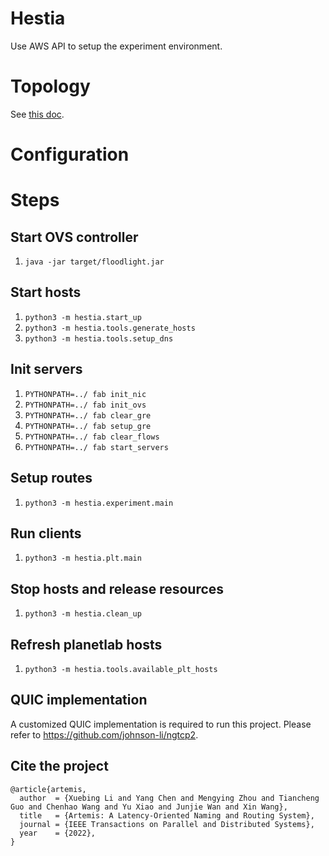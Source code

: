 Hestia
===
Use AWS API to setup the experiment environment.


Topology
===
See [this doc](docs/topology.md).


Configuration
===

Steps
===

## Start OVS controller
1. `java -jar target/floodlight.jar`

## Start hosts
1. `python3 -m hestia.start_up`
1. `python3 -m hestia.tools.generate_hosts`
1. `python3 -m hestia.tools.setup_dns`

## Init servers
1. `PYTHONPATH=../ fab init_nic`
1. `PYTHONPATH=../ fab init_ovs`
1. `PYTHONPATH=../ fab clear_gre`
1. `PYTHONPATH=../ fab setup_gre`
1. `PYTHONPATH=../ fab clear_flows`
1. `PYTHONPATH=../ fab start_servers`

## Setup routes
1. `python3 -m hestia.experiment.main`

## Run clients
1. `python3 -m hestia.plt.main`

## Stop hosts and release resources
1. `python3 -m hestia.clean_up`

## Refresh planetlab hosts
1. `python3 -m hestia.tools.available_plt_hosts`

## QUIC implementation
A customized QUIC implementation is required to run this project. Please refer to https://github.com/johnson-li/ngtcp2. 

## Cite the project 
```
@article{artemis,
  author  = {Xuebing Li and Yang Chen and Mengying Zhou and Tiancheng Guo and Chenhao Wang and Yu Xiao and Junjie Wan and Xin Wang},
  title   = {Artemis: A Latency-Oriented Naming and Routing System},
  journal = {IEEE Transactions on Parallel and Distributed Systems},
  year    = {2022},
}
```
